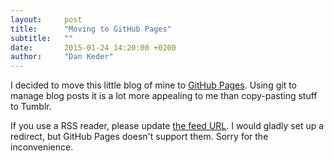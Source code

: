 ```yaml
---
layout:     post
title:      "Moving to GitHub Pages"
subtitle:   ""
date:       2015-01-24 14:20:00 +0200
author:     "Dan Keder"
---
```


I decided to move this little blog of mine to [GitHub
Pages](https://help.github.com/articles/what-are-github-pages/). Using git to
manage blog posts it is a lot more appealing to me than copy-pasting stuff to
Tumblr.

If you use a RSS reader, please update [the feed URL](https://dankeder.com/feed.xml).
I would gladly set up a redirect, but GitHub Pages doesn't support them. Sorry
for the inconvenience.
